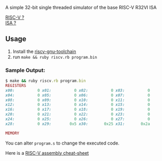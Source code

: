 A simple 32-bit single threaded simulator of the base RISC-V R32VI ISA

[RISC-V ?](https://en.wikipedia.org/wiki/RISC-V)  
[ISA ?](https://en.wikipedia.org/wiki/Instruction_set_architecture)

## Usage

1. Install the [riscv-gnu-toolchain](https://github.com/riscv/riscv-gnu-toolchain)
2. run `make && ruby riscv.rb program.bin`

### Sample Output:
```ruby
$ make && ruby riscv.rb program.bin
REGISTERS
x00:          0 x01:          0 x02:          0 x03:          0 
x04:          0 x05:          0 x06:          0 x07:          0 
x08:          0 x09:          0 x10:          0 x11:          0 
x12:          0 x13:          0 x14:          0 x15:          0 
x16:          0 x17:          0 x18:          0 x19:          0 
x20:          0 x21:          0 x22:          0 x23:          0 
x24:          0 x25:          0 x26:          0 x27:          0 
x28:          0 x29:        0x5 x30:       0x25 x31:       0x2a 

MEMORY

```

You can alter `program.s` to change the executed code.

Here is a [RISC-V assembly cheat-sheet](https://www.cl.cam.ac.uk/teaching/1617/ECAD+Arch/files/docs/RISCVGreenCardv8-20151013.pdf)
